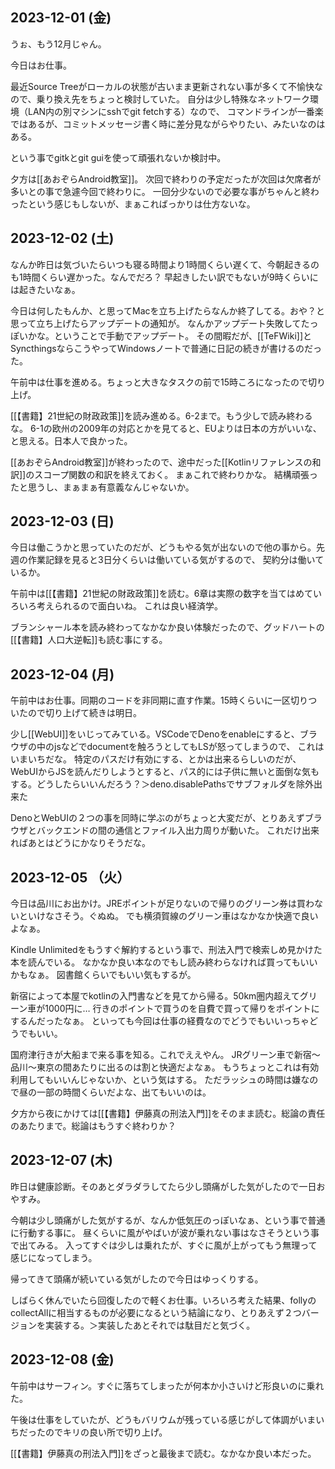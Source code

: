 ## 2023-12-01 (金)

うぉ、もう12月じゃん。

今日はお仕事。

最近Source Treeがローカルの状態が古いまま更新されない事が多くて不愉快なので、乗り換え先をちょっと検討していた。
自分は少し特殊なネットワーク環境（LAN内の別マシンにsshでgit fetchする）なので、
コマンドラインが一番楽ではあるが、コミットメッセージ書く時に差分見ながらやりたい、みたいなのはある。

という事でgitkとgit guiを使って頑張れないか検討中。

夕方は[[あおぞらAndroid教室]]。
次回で終わりの予定だったが次回は欠席者が多いとの事で急遽今回で終わりに。
一回分少ないので必要な事がちゃんと終わったという感じもしないが、まぁこればっかりは仕方ないな。

## 2023-12-02 (土)

なんか昨日は気づいたらいつも寝る時間より1時間くらい遅くて、今朝起きるのも1時間くらい遅かった。なんでだろ？
早起きしたい訳でもないが9時くらいには起きたいなぁ。

今日は何したもんか、と思ってMacを立ち上げたらなんか終了してる。おや？と思って立ち上げたらアップデートの通知が。
なんかアップデート失敗してたっぽいかな。ということで手動でアップデート。
その間暇だが、[[TeFWiki]]とSyncthingsならこうやってWindowsノートで普通に日記の続きが書けるのだった。

午前中は仕事を進める。ちょっと大きなタスクの前で15時ころになったので切り上げ。

[[【書籍】21世紀の財政政策]]を読み進める。6-2まで。もう少しで読み終わるな。
6-1の欧州の2009年の対応とかを見てると、EUよりは日本の方がいいな、と思える。日本人で良かった。

[[あおぞらAndroid教室]]が終わったので、途中だった[[Kotlinリファレンスの和訳]]のスコープ関数の和訳を終えておく。
まぁこれで終わりかな。
結構頑張ったと思うし、まぁまぁ有意義なんじゃないか。

## 2023-12-03 (日)

今日は働こうかと思っていたのだが、どうもやる気が出ないので他の事から。先週の作業記録を見ると3日分くらいは働いている気がするので、
契約分は働いているか。

午前中は[[【書籍】21世紀の財政政策]]を読む。6章は実際の数字を当てはめていろいろ考えられるので面白いね。
これは良い経済学。

ブランシャール本を読み終わってなかなか良い体験だったので、グッドハートの[[【書籍】人口大逆転]]も読む事にする。

## 2023-12-04 (月)

午前中はお仕事。同期のコードを非同期に直す作業。15時くらいに一区切りついたので切り上げて続きは明日。

少し[[WebUI]]をいじってみている。VSCodeでDenoをenableにすると、ブラウザの中のjsなどでdocumentを触ろうとしてもLSが怒ってしまうので、
これはいまいちだな。
特定のパスだけ有効にする、とかは出来るらしいのだが、WebUIからJSを読んだりしようとすると、パス的には子供に無いと面倒な気もする。どうしたらいいんだろう？＞deno.disablePathsでサブフォルダを除外出来た

DenoとWebUIの２つの事を同時に学ぶのがちょっと大変だが、とりあえずブラウザとバックエンドの間の通信とファイル入出力周りが動いた。
これだけ出来ればあとはどうにかなりそうだな。

## 2023-12-05 （火）

今日は品川にお出かけ。JREポイントが足りないので帰りのグリーン券は買わないといけなさそう。ぐぬぬ。
でも横須賀線のグリーン車はなかなか快適で良いよなぁ。

Kindle  Unlimitedをもうすぐ解約するという事で、刑法入門で検索しめ見かけた本を読んでいる。
なかなか良い本なのでもし読み終わらなければ買ってもいいかもなぁ。
図書館くらいでもいい気もするが。

新宿によって本屋でkotlinの入門書などを見てから帰る。50km圏内超えてグリーン車が1000円に…
行きのポイントで買うのを自費で買って帰りをポイントにするんだったなぁ。
といっても今回は仕事の経費なのでどうでもいいっちゃどうでもいい。

国府津行きが大船まで来る事を知る。これでええやん。
JRグリーン車で新宿〜品川〜東京の間あたりに出るのは割と快適だよなぁ。
もうちょっとこれは有効利用してもいいんじゃないか、という気はする。
ただラッシュの時間は嫌なので昼の一部の時間くらいだよな、出てもいいのは。

夕方から夜にかけては[[【書籍】伊藤真の刑法入門]]をそのまま読む。総論の責任のあたりまで。総論はもうすぐ終わりか？

## 2023-12-07 (木)

昨日は健康診断。そのあとダラダラしてたら少し頭痛がした気がしたので一日おやすみ。

今朝は少し頭痛がした気がするが、なんか低気圧のっぽいなぁ、という事で普通に行動する事に。
昼くらいに風がやばいが波が乗れない事はなさそうという事で出てみる。
入ってすぐは少しは乗れたが、すぐに風が上がってもう無理って感じになってしまう。

帰ってきて頭痛が続いている気がしたので今日はゆっくりする。

しばらく休んでいたら回復したので軽くお仕事。いろいろ考えた結果、follyのcollectAllに相当するものが必要になるという結論になり、とりあえず２つバージョンを実装する。＞実装したあとそれでは駄目だと気づく。

## 2023-12-08 (金)

午前中はサーフィン。すぐに落ちてしまったが何本か小さいけど形良いのに乗れた。

午後は仕事をしていたが、どうもバリウムが残っている感じがして体調がいまいちだったのでキリの良い所で切り上げ。

[[【書籍】伊藤真の刑法入門]]をざっと最後まで読む。なかなか良い本だった。